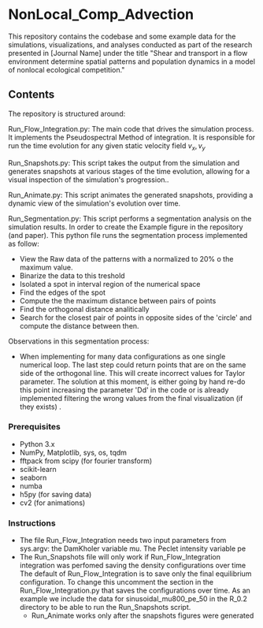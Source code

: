 # NonLocal_Comp_Advection


This repository contains the codebase and some example data for the simulations, visualizations, and analyses conducted as part of the research presented in [Journal Name] under the title "Shear and transport in a flow environment determine spatial patterns and population dynamics in a model of nonlocal ecological competition."

## Contents
The repository is structured around:

Run_Flow_Integration.py: The main code that drives the simulation process. It implements the Pseudospectral Method of integration. It is responsible for run the time evolution for any given static velocity field $v_x,v_y$

Run_Snapshots.py: This script takes the output from the simulation and generates snapshots at various stages of the time evolution, allowing for a visual inspection of the simulation's progression..

Run_Animate.py: This script animates the generated snapshots, providing a dynamic view of the simulation's evolution over time.

Run_Segmentation.py: This script performs a segmentation analysis on the simulation results. In order to create the Example figure in the repository (and paper).
This python file runs the segmentation process implemented as follow:
   - View the Raw data of the patterns with a normalized to 20% o the maximum value.
   - Binarize the data to this treshold
   - Isolated a spot in interval region of the numerical space
   - Find the edges of the spot
   - Compute the the maximum distance between pairs of points
   - Find the orthogonal distance analitically
   - Search for the closest pair of points in opposite sides of the 'circle' and compute the distance between then.

Observations in this segmentation process:
   - When implementing for many data configurations as one single numerical loop. The last step could return points that are on the same side of the orthogonal line. This will create incorrect values for Taylor parameter. The solution at this moment, is either going by hand re-do this point increasing the parameter 'Dd' in the code or is already implemented filtering the wrong values from the final visualization (if they exists)
.

### Prerequisites
 - Python 3.x
 - NumPy, Matplotlib, sys, os, tqdm
 - fftpack from scipy (for fourier transform)
 - scikit-learn
 - seaborn
 - numba
 - h5py (for saving data)
 - cv2 (for animations)



 ### Instructions

 - The file Run_Flow_Integration needs two input parameters from sys.argv:
    the DamKholer variable mu. The Peclet intensity variable pe
 - The Run_Snapshots file will only work if Run_Flow_Integration integration was perfomed saving the density configurations over time
         The default of Run_Flow_Integration is to save only the final equilibrium configuration. To change this uncomment the section in the Run_Flow_Integration.py that saves the configurations over time.
   As an example we include the data for sinusoidal_mu800_pe_50 in the R_0.2 directory to be able to run the Run_Snapshots script.
   - Run_Animate works only after the snapshots figures were generated

